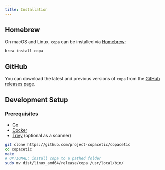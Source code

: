 ```yaml
---
title: Installation
---
```


## Homebrew
On macOS and Linux, `copa` can be installed via [Homebrew](https://brew.sh/):

```bash
brew install copa
```

## GitHub
You can download the latest and previous versions of `copa` from the [GitHub releases page](https://github.com/project-copacetic/copacetic/releases).

## Development Setup

### Prerequisites
- [Go](https://go.dev/doc/install)
- [Docker](https://docs.docker.com/engine/install/)
- [Trivy](https://aquasecurity.github.io/trivy/latest/getting-started/installation/) (optional as a scanner)

```bash
git clone https://github.com/project-copacetic/copacetic
cd copacetic
make
# OPTIONAL: install copa to a pathed folder
sudo mv dist/linux_amd64/release/copa /usr/local/bin/
```
